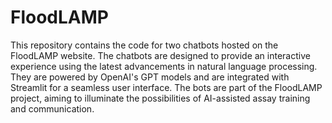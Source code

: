 # FloodLAMP

This repository contains the code for two chatbots hosted on the FloodLAMP website. The chatbots are designed to provide an interactive experience using the latest advancements in natural language processing. They are powered by OpenAI's GPT models and are integrated with Streamlit for a seamless user interface. The bots are part of the FloodLAMP project, aiming to illuminate the possibilities of AI-assisted assay training and communication.
